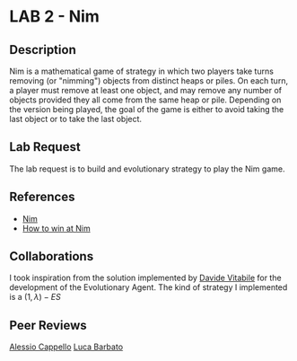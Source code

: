 # LAB 2 - Nim

## Description

Nim is a mathematical game of strategy in which two players take turns removing (or "nimming") objects from distinct heaps or piles. On each turn, a player must remove at least one object, and may remove any number of objects provided they all come from the same heap or pile. Depending on the version being played, the goal of the game is either to avoid taking the last object or to take the last object.

## Lab Request

The lab request is to build and evolutionary strategy to play the Nim game.

## References

- [Nim](https://en.wikipedia.org/wiki/Nim)
- [How to win at Nim](https://en.wikipedia.org/wiki/Nim#Proof_of_the_winning_formula)

## Collaborations

I took inspiration from the solution implemented by [Davide Vitabile](https://github.com/Vitabile/Computational-Intelligence/tree/main/lab2) for the development of the Evolutionary Agent. The kind of strategy I implemented is a $(1,\lambda)-ES$

## Peer Reviews
[Alessio Cappello](https://github.com/AlessioCappello2/computational-intelligence/issues/3)
[Luca Barbato](https://github.com/lucabubi/Computational-Intelligence/issues/2)
